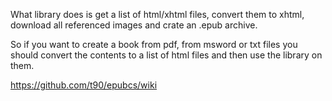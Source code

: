 What library does is get a list of html/xhtml files, convert them to xhtml, download all referenced images and crate an .epub archive.

So if you want to create a book from pdf, from msword or txt files you should convert the contents to a list of html files and then use the library on them.

https://github.com/t90/epubcs/wiki
